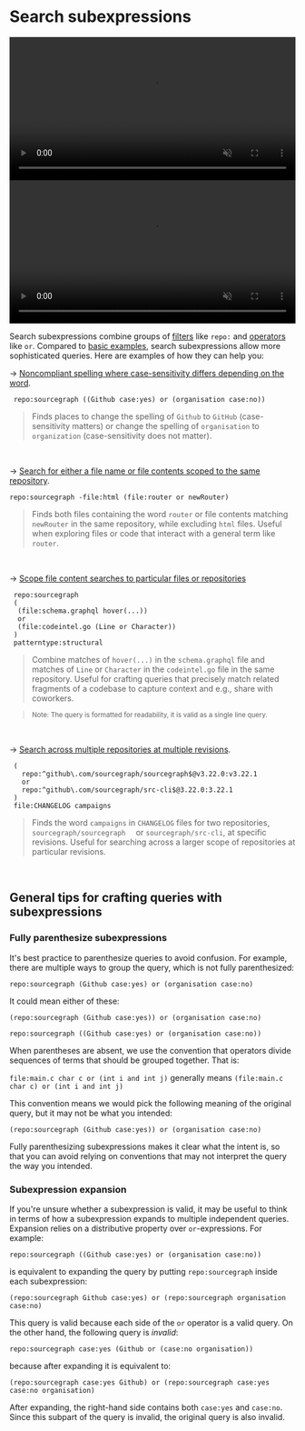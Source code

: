 # Search subexpressions


<video class="theme-dark-only" width="1760" height="1060" autoplay loop muted playsinline style="width: 100%; height: auto; max-width: 50rem">
  <source src="https://storage.googleapis.com/sourcegraph-assets/search-subexpressions/case-dark.webm" type="video/webm">
  <source src="https://storage.googleapis.com/sourcegraph-assets/search-subexpressions/case-dark.mp4" type="video/mp4">
  <p>Search subexpression example with case</p>
</video>
<video class="theme-light-only" width="1760" height="1060" autoplay loop muted playsinline style="width: 100%; height: auto; max-width: 50rem">
  <source src="https://storage.googleapis.com/sourcegraph-assets/search-subexpressions/case-light.webm" type="video/webm">
  <source src="https://storage.googleapis.com/sourcegraph-assets/search-subexpressions/case-light.mp4" type="video/mp4">
  <p>Search subexpression example with case</p>
</video>

Search subexpressions combine groups of
[filters](../reference/queries.md#keywords-all-searches) like `repo:` and
[operators](../reference/queries.md#operators) like `or`. Compared to [basic examples](examples.md), search subexpressions allow more sophisticated queries.
Here are examples of how they can help you:

→ [Noncompliant spelling where case-sensitivity differs depending on the word](https://sourcegraph.com/search?q=repo:%5Egithub%5C.com/sourcegraph/sourcegraph%24+%28%28Github+case:yes%29+or+%28organisation+case:no%29%29&patternType=literal).

```text
 repo:sourcegraph ((Github case:yes) or (organisation case:no))
```

> Finds places to change the spelling of `Github` to `GitHub` (case-sensitivity matters) or
  change the spelling of `organisation` to `organization` (case-sensitivity does not matter).

<br/>

→ [Search for either a file name or file contents scoped to the same repository](https://sourcegraph.com/search?q=repo:%5Egithub%5C.com/sourcegraph/sourcegraph%24+-file:html+%28file:router+or+newRouter%29&patternType=literal).

```text
repo:sourcegraph -file:html (file:router or newRouter)
```
> Finds both files containing the word `router` or file contents matching `newRouter` in the same repository, while excluding `html` files. Useful when exploring files or code that interact with a general term like `router`.

<br/>

→ [Scope file content searches to particular files or repositories](https://sourcegraph.com/search?q=+repo:sourcegraph+%28%28file:schema%5C.graphql+hover%28...%29%29+or+%28file:codeintel%5C.go+%28Line+or+Character%29%29%29&patternType=structural)


```text
 repo:sourcegraph
 (
  (file:schema.graphql hover(...))
  or
  (file:codeintel.go (Line or Character))
 )
 patterntype:structural
```

> Combine matches of `hover(...)` in the `schema.graphql` file and matches of
 `Line` or `Character` in the `codeintel.go` file in the same repository. Useful
 for crafting queries that precisely match related fragments of a codebase to
 capture context and e.g., share with coworkers.

> <sup>Note: The query is formatted for readability, it is valid as a single line query.</sup>


<br/>


→ [Search across multiple repositories at multiple revisions](https://sourcegraph.com/search?q=%28repo:%5Egithub%5C.com/sourcegraph/sourcegraph%24%40v3.22.0:v3.22.1+or+repo:%5Egithub%5C.com/sourcegraph/src-cli%24%403.22.0:3.22.1%29+file:CHANGELOG+campaigns&patternType=literal).

```text
 (
   repo:^github\.com/sourcegraph/sourcegraph$@v3.22.0:v3.22.1
   or
   repo:^github\.com/sourcegraph/src-cli$@3.22.0:3.22.1
 )
 file:CHANGELOG campaigns
```

> Finds the word `campaigns` in `CHANGELOG` files for two repositories, `sourcegraph/sourcegraph  ` or `sourcegraph/src-cli`, at specific revisions. Useful for searching across a larger scope of repositories at particular revisions.

<br/>

## General tips for crafting queries with subexpressions

### Fully parenthesize subexpressions

It's best practice to parenthesize
queries to avoid confusion. For example, there are multiple ways to group the
query, which is not fully parenthesized:

```text
repo:sourcegraph (Github case:yes) or (organisation case:no)
```

It could mean either of these:

```text
(repo:sourcegraph (Github case:yes)) or (organisation case:no)
```

```text
repo:sourcegraph ((Github case:yes) or (organisation case:no))
```

When parentheses are absent, we use the convention that operators divide
sequences of terms that should be grouped together. That is:

`file:main.c char c or (int i and int j)` generally means `(file:main.c char c) or (int i and int
j)`

This convention means we would pick the following meaning of the original query,
but it may not be what you intended:

```text
(repo:sourcegraph (Github case:yes)) or (organisation case:no)
```

Fully parenthesizing subexpressions makes it clear what the intent is, so that
you can avoid relying on conventions that may not interpret the query the way
you intended.


### Subexpression expansion

If you're unsure whether a subexpression is valid, it may be useful to think in
terms of how a subexpression expands to multiple independent queries. Expansion
relies on a distributive property over `or`-expressions. For example:

```text
repo:sourcegraph ((Github case:yes) or (organisation case:no))
```

is equivalent to expanding the query by putting `repo:sourcegraph` inside each
subexpression:

```text
(repo:sourcegraph Github case:yes) or (repo:sourcegraph organisation case:no)
```

This query is valid because each side of the `or` operator is a valid query. On the other hand, the following query is _invalid_:

```text
repo:sourcegraph case:yes (Github or (case:no organisation))
```

because after expanding it is equivalent to:

```text
(repo:sourcegraph case:yes Github) or (repo:sourcegraph case:yes case:no organisation)
```

After expanding, the right-hand side contains both `case:yes` and `case:no`.
Since this subpart of the query is invalid, the original query is also invalid.
